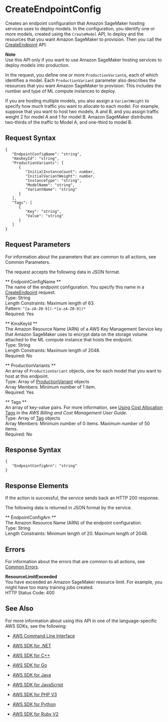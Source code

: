 # CreateEndpointConfig<a name="API_CreateEndpointConfig"></a>

Creates an endpoint configuration that Amazon SageMaker hosting services uses to deploy models\. In the configuration, you identify one or more models, created using the `CreateModel` API, to deploy and the resources that you want Amazon SageMaker to provision\. Then you call the [CreateEndpoint](http://docs.aws.amazon.com/sagemaker/latest/dg/API_CreateEndpoint.html) API\. 

**Note**  
 Use this API only if you want to use Amazon SageMaker hosting services to deploy models into production\. 

In the request, you define one or more `ProductionVariant`s, each of which identifies a model\. Each `ProductionVariant` parameter also describes the resources that you want Amazon SageMaker to provision\. This includes the number and type of ML compute instances to deploy\. 

If you are hosting multiple models, you also assign a `VariantWeight` to specify how much traffic you want to allocate to each model\. For example, suppose that you want to host two models, A and B, and you assign traffic weight 2 for model A and 1 for model B\. Amazon SageMaker distributes two\-thirds of the traffic to Model A, and one\-third to model B\. 

## Request Syntax<a name="API_CreateEndpointConfig_RequestSyntax"></a>

```
{
   "EndpointConfigName": "string",
   "KmsKeyId": "string",
   "ProductionVariants": [ 
      { 
         "InitialInstanceCount": number,
         "InitialVariantWeight": number,
         "InstanceType": "string",
         "ModelName": "string",
         "VariantName": "string"
      }
   ],
   "Tags": [ 
      { 
         "Key": "string",
         "Value": "string"
      }
   ]
}
```

## Request Parameters<a name="API_CreateEndpointConfig_RequestParameters"></a>

For information about the parameters that are common to all actions, see Common Parameters\.

The request accepts the following data in JSON format\.

 ** EndpointConfigName **   
The name of the endpoint configuration\. You specify this name in a [CreateEndpoint](http://docs.aws.amazon.com/sagemaker/latest/dg/API_CreateEndpoint.html) request\.   
Type: String  
Length Constraints: Maximum length of 63\.  
Pattern: `^[a-zA-Z0-9](-*[a-zA-Z0-9])*`   
Required: Yes

 ** KmsKeyId **   
The Amazon Resource Name \(ARN\) of a AWS Key Management Service key that Amazon SageMaker uses to encrypt data on the storage volume attached to the ML compute instance that hosts the endpoint\.  
Type: String  
Length Constraints: Maximum length of 2048\.  
Required: No

 ** ProductionVariants **   
An array of `ProductionVariant` objects, one for each model that you want to host at this endpoint\.  
Type: Array of [ProductionVariant](API_ProductionVariant.md) objects  
Array Members: Minimum number of 1 item\.  
Required: Yes

 ** Tags **   
An array of key\-value pairs\. For more information, see [Using Cost Allocation Tags](http://docs.aws.amazon.com/awsaccountbilling/latest/aboutv2/cost-alloc-tags.html#allocation-what) in the *AWS Billing and Cost Management User Guide*\.   
Type: Array of [Tag](API_Tag.md) objects  
Array Members: Minimum number of 0 items\. Maximum number of 50 items\.  
Required: No

## Response Syntax<a name="API_CreateEndpointConfig_ResponseSyntax"></a>

```
{
   "EndpointConfigArn": "string"
}
```

## Response Elements<a name="API_CreateEndpointConfig_ResponseElements"></a>

If the action is successful, the service sends back an HTTP 200 response\.

The following data is returned in JSON format by the service\.

 ** EndpointConfigArn **   
The Amazon Resource Name \(ARN\) of the endpoint configuration\.   
Type: String  
Length Constraints: Minimum length of 20\. Maximum length of 2048\.

## Errors<a name="API_CreateEndpointConfig_Errors"></a>

For information about the errors that are common to all actions, see [Common Errors](CommonErrors.md)\.

 **ResourceLimitExceeded**   
 You have exceeded an Amazon SageMaker resource limit\. For example, you might have too many training jobs created\.   
HTTP Status Code: 400

## See Also<a name="API_CreateEndpointConfig_SeeAlso"></a>

For more information about using this API in one of the language\-specific AWS SDKs, see the following:

+  [AWS Command Line Interface](http://docs.aws.amazon.com/goto/aws-cli/sagemaker-2017-07-24/CreateEndpointConfig) 

+  [AWS SDK for \.NET](http://docs.aws.amazon.com/goto/DotNetSDKV3/sagemaker-2017-07-24/CreateEndpointConfig) 

+  [AWS SDK for C\+\+](http://docs.aws.amazon.com/goto/SdkForCpp/sagemaker-2017-07-24/CreateEndpointConfig) 

+  [AWS SDK for Go](http://docs.aws.amazon.com/goto/SdkForGoV1/sagemaker-2017-07-24/CreateEndpointConfig) 

+  [AWS SDK for Java](http://docs.aws.amazon.com/goto/SdkForJava/sagemaker-2017-07-24/CreateEndpointConfig) 

+  [AWS SDK for JavaScript](http://docs.aws.amazon.com/goto/AWSJavaScriptSDK/sagemaker-2017-07-24/CreateEndpointConfig) 

+  [AWS SDK for PHP V3](http://docs.aws.amazon.com/goto/SdkForPHPV3/sagemaker-2017-07-24/CreateEndpointConfig) 

+  [AWS SDK for Python](http://docs.aws.amazon.com/goto/boto3/sagemaker-2017-07-24/CreateEndpointConfig) 

+  [AWS SDK for Ruby V2](http://docs.aws.amazon.com/goto/SdkForRubyV2/sagemaker-2017-07-24/CreateEndpointConfig) 